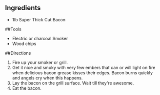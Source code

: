 ## Ingredients

* 1lb Super Thick Cut Bacon

##Tools

* Electric or charcoal Smoker
* Wood chips

##Directions

1. Fire up your smoker or grill.
1. Get it nice and smoky with very few embers that can or will light on fire when delicious bacon grease kisses their edges. Bacon burns quickly and angels cry when this happens.
1. Lay the bacon on the grill surface. Wait till they're awesome.
1. Eat the bacon.
